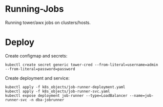 # Running-Jobs
Running tower/awx jobs on clusters/hosts.

# Deploy


Create configmap and secrets:
```
kubectl create secret generic tower-cred --from-literal=username=admin --from-literal=password=password
```

Create deployment and service:
```
kubectl apply -f k8s_objects/job-runner-deployment.yaml
kubectl apply -f k8s_objects/job-runner-svc.yaml
kubectl expose deployment job-runner --type=LoadBalancer --name=job-runner-svc -n dba-jobrunner
```
